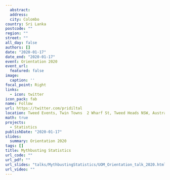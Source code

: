 ```yaml
---
  abstract: 
  address:
  city: Colombo
country: Sri Lanka
postcode: ""
region: ""
street: ""
all_day: false
authors: []
date: "2020-01-17"
date_end: "2020-01-17"
event: Orientation 2020
event_url: 
  featured: false
image:
  caption: ''
focal_point: Right
links:
  - icon: twitter
icon_pack: fab
name: Follow
url: https://twitter.com/pridiltal
location: Tweed Events, Twin Towns	2 Wharf St, Tweed Heads NSW, Australia
math: true
projects:
  - Statistics
publishDate: "2020-01-17"
slides: 
  summary: Orientation 2020
tags: []
title: Mythbusting Statistics
url_code: ""
url_pdf: ""
url_slides: "talks/MythbustingStatistics/UOM_Orientation_talk_2020.html" 
url_video: ""
---
```

  
  
  